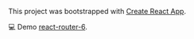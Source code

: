 This project was bootstrapped with [Create React App](https://github.com/facebook/create-react-app).

💻 Demo [react-router-6](https://truepatch.github.io/react-router-6).

